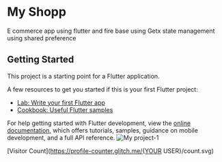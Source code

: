 # My Shopp   


E commerce app using flutter and fire base
using Getx state management 
using shared preference 

## Getting Started

This project is a starting point for a Flutter application.

A few resources to get you started if this is your first Flutter project:

- [Lab: Write your first Flutter app](https://docs.flutter.dev/get-started/codelab)
- [Cookbook: Useful Flutter samples](https://docs.flutter.dev/cookbook)

For help getting started with Flutter development, view the
[online documentation](https://docs.flutter.dev/), which offers tutorials,
samples, guidance on mobile development, and a full API reference.
![My project-1](https://user-images.githubusercontent.com/57178026/194574765-9e14d34c-c6c5-4bde-ae2a-b7517bbe142a.png)

[Visitor Count](https://profile-counter.glitch.me/{YOUR USER}/count.svg)



